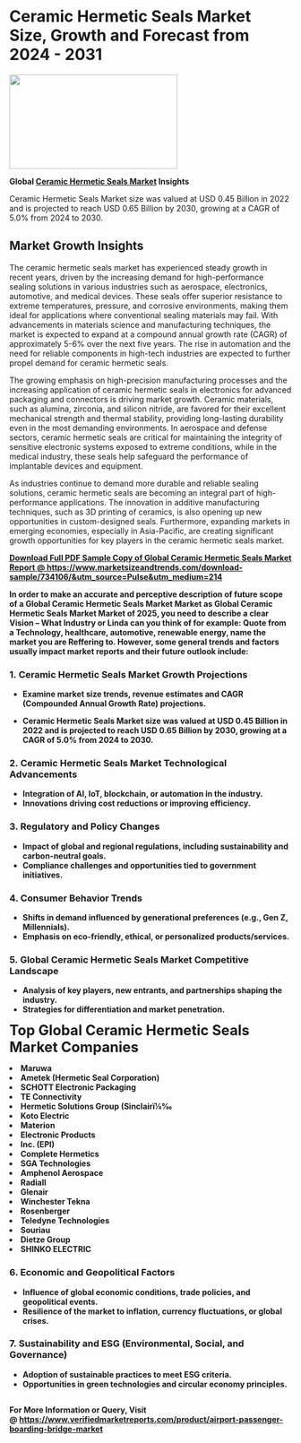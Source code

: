 <H1>Ceramic Hermetic Seals Market Size, Growth and Forecast from 2024 - 2031</H1><img class="aligncenter size-medium wp-image-584254" src="https://thirdeyenews.in/wp-content/uploads/2024/09/Global-Market-Research-300x168.jpeg" alt="" width="300" height="168" /><p><strong>Global&nbsp;<a href="https://www.marketsizeandtrends.com/download-sample/734106/&amp;utm_source=Pulse&amp;utm_medium=214">Ceramic Hermetic Seals Market</a> Insights</strong></p><p>Ceramic Hermetic Seals Market size was valued at USD 0.45 Billion in 2022 and is projected to reach USD 0.65 Billion by 2030, growing at a CAGR of 5.0% from 2024 to 2030.</p><p><h2>Market Growth Insights</h2> <p>The ceramic hermetic seals market has experienced steady growth in recent years, driven by the increasing demand for high-performance sealing solutions in various industries such as aerospace, electronics, automotive, and medical devices. These seals offer superior resistance to extreme temperatures, pressure, and corrosive environments, making them ideal for applications where conventional sealing materials may fail. With advancements in materials science and manufacturing techniques, the market is expected to expand at a compound annual growth rate (CAGR) of approximately 5-6% over the next five years. The rise in automation and the need for reliable components in high-tech industries are expected to further propel demand for ceramic hermetic seals.</p> <p><strong><a href="#"></a></strong></p> <p>The growing emphasis on high-precision manufacturing processes and the increasing application of ceramic hermetic seals in electronics for advanced packaging and connectors is driving market growth. Ceramic materials, such as alumina, zirconia, and silicon nitride, are favored for their excellent mechanical strength and thermal stability, providing long-lasting durability even in the most demanding environments. In aerospace and defense sectors, ceramic hermetic seals are critical for maintaining the integrity of sensitive electronic systems exposed to extreme conditions, while in the medical industry, these seals help safeguard the performance of implantable devices and equipment.</p> <p>As industries continue to demand more durable and reliable sealing solutions, ceramic hermetic seals are becoming an integral part of high-performance applications. The innovation in additive manufacturing techniques, such as 3D printing of ceramics, is also opening up new opportunities in custom-designed seals. Furthermore, expanding markets in emerging economies, especially in Asia-Pacific, are creating significant growth opportunities for key players in the ceramic hermetic seals market.</p> <p><strong><a href="#"></p><p><span class=""><strong>Download Full PDF Sample Copy of Global Ceramic Hermetic Seals Market Report</strong> @ <a href="https://www.marketsizeandtrends.com/download-sample/734106/&amp;utm_source=Pulse&amp;utm_medium=214" target="_blank">https://www.marketsizeandtrends.com/download-sample/734106/&amp;utm_source=Pulse&amp;utm_medium=214</a></span></p><p>In order to make an accurate and perceptive description of future scope of a Global&nbsp;Ceramic Hermetic Seals Market Market as Global&nbsp;Ceramic Hermetic Seals Market Market of 2025, you need to describe a clear Vision &ndash; What Industry or Linda can you think of for example: Quote from a Technology, healthcare, automotive, renewable energy, name the market you are Reffering to. However, some general trends and factors usually impact market reports and their future outlook include:</p><h3>1.&nbsp;<strong>Ceramic Hermetic Seals Market Growth Projections</strong></h3><ul><li>Examine market size trends, revenue estimates and CAGR (Compounded Annual Growth Rate) projections.</li><li><p>Ceramic Hermetic Seals Market size was valued at USD 0.45 Billion in 2022 and is projected to reach USD 0.65 Billion by 2030, growing at a CAGR of 5.0% from 2024 to 2030.</p></li></ul><h3>2.&nbsp;<strong>Ceramic Hermetic Seals Market Technological Advancements</strong></h3><ul><li>Integration of AI, IoT, blockchain, or automation in the industry.</li><li>Innovations driving cost reductions or improving efficiency.</li></ul><h3>3.&nbsp;<strong>Regulatory and Policy Changes</strong></h3><ul><li>Impact of global and regional regulations, including sustainability and carbon-neutral goals.</li><li>Compliance challenges and opportunities tied to government initiatives.</li></ul><h3>4.&nbsp;<strong>Consumer Behavior Trends</strong></h3><ul><li>Shifts in demand influenced by generational preferences (e.g., Gen Z, Millennials).</li><li>Emphasis on eco-friendly, ethical, or personalized products/services.</li></ul><h3>5.&nbsp;<strong>Global Ceramic Hermetic Seals Market Competitive Landscape</strong></h3><ul><li>Analysis of key players, new entrants, and partnerships shaping the industry.</li><li>Strategies for differentiation and market penetration.</li></ul><p data-pm-slice="1 1 []"><span style="color: inherit; font-family: inherit; font-size: 25px;">Top Global Ceramic Hermetic Seals Market Companies</span></p><div class="" data-test-id=""><p><li>Maruwa</li><li> Ametek (Hermetic Seal Corporation)</li><li> SCHOTT Electronic Packaging</li><li> TE Connectivity</li><li> Hermetic Solutions Group (Sinclairï¼‰</li><li> Koto Electric</li><li> Materion</li><li> Electronic Products</li><li> Inc. (EPI)</li><li> Complete Hermetics</li><li> SGA Technologies</li><li> Amphenol Aerospace</li><li> Radiall</li><li> Glenair</li><li> Winchester Tekna</li><li> Rosenberger</li><li> Teledyne Technologies</li><li> Souriau</li><li> Dietze Group</li><li> SHINKO ELECTRIC</li></p></div><h3>6.&nbsp;<strong>Economic and Geopolitical Factors</strong></h3><ul><li>Influence of global economic conditions, trade policies, and geopolitical events.</li><li>Resilience of the market to inflation, currency fluctuations, or global crises.</li></ul><h3>7.&nbsp;<strong>Sustainability and ESG (Environmental, Social, and Governance)</strong></h3><ul><li>Adoption of sustainable practices to meet ESG criteria.</li><li>Opportunities in green technologies and circular economy principles.</li></ul><h2><strong style="font-size: 14px;">For More Information or Query, Visit @&nbsp;</strong><a style="background-color: #ffffff; font-size: 14px;" href="https://www.marketsizeandtrends.com/report/ceramic-hermetic-seals-market/" target="_blank">https://www.verifiedmarketreports.com/product/airport-passenger-boarding-bridge-market</a></h2>
